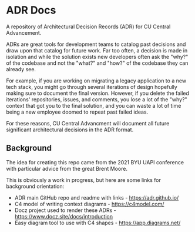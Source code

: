 # ADR Docs

A repository of Architectural Decision Records (ADR) for CU Central Advancement.

ADRs are great tools for development teams to catalog past decisions and draw upon that catalog for future work. Far too often, 
a decision is made in isolation and while the solution exists new developers often ask the "why?" of the codebase and not the "what?" and "how?"
of the codebase they can already see.

For example, if you are working on migrating a legacy application to a new tech stack, you might go through several iterations of
design hopefully making sure to document the final version. However, if you delete the failed iterations' repositories, issues, and comments, 
you lose a lot of the "why?" context that got you to the final solution, and you can waste a lot of time being a new employee doomed to repeat 
past failed ideas.

For these reasons, CU Central Advancment will document all future significant architectural decisions in the ADR format.

## Background

The idea for creating this repo came from the 2021 BYU UAPI conference with particular advice from the great Brent Moore.

This is obviously a work in progress, but here are some links for background orientation:

- ADR main GitHub repo and readme with links - https://adr.github.io/
- C4 model of writing context diagrams - https://c4model.com/
- Docz project used to render these ADRs - https://www.docz.site/docs/introduction
- Easy diagram tool to use with C4 shapes - https://app.diagrams.net/
